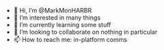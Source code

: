 - 👋 Hi, I’m @MarkMonHARBR
- 👀 I’m interested in many things
- 🌱 I’m currently learning some stuff
- 💞️ I’m looking to collaborate on nothing in particular
- 📫 How to reach me: in-platform comms

<!---
MarkMonHARBR/MarkMonHARBR is a ✨ special ✨ repository because its `README.md` (this file) appears on your GitHub profile.
You can click the Preview link to take a look at your changes.
--->
